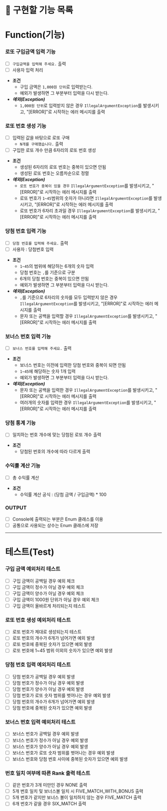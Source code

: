 # 🚀 구현할 기능 목록

# Function(기능)
### 로또 구입금액 입력 기능
- [ ] `구입금액을 입력해 주세요.` 출력
- [ ] 사용자 입력 처리
- **조건**
  - 구입 금액은 `1,000원 단위`로 입력받는다.
  - 예외가 발생하면 그 부분부터 입력을 다시 받는다.
- ***예외(Exception)***
  - `1,000원 단위`로 입력받지 않은 경우 `IllegalArgumentException`를 발생시키고, "[ERROR]"로 시작하는 에러 메시지를 출력

### 로또 번호 생성 기능
- [ ] 입력된 값을 바탕으로 로또 구매
  - `N개를 구매했습니다.` 출력
- [ ] 구입한 로또 개수 만큼 6자리의 로또 번호 생성
- **조건**
  - 생성된 6자리의 로또 번호는 중복이 있으면 안됨
  - 생성된 로또 번호는 오름차순으로 정렬 
- ***예외(Exception)***
  - `로또 번호가 중복이 있을 경우` `IllegalArgumentException`를 발생시키고, "[ERROR]"로 시작하는 에러 메시지를 출력
  - 로또 번호가 `1~45`범위의 숫자가 아니라면 `IllegalArgumentException`를 발생시키고, "[ERROR]"로 시작하는 에러 메시지를 출력
  - 로또 번호가 6자리 초과일 경우 `IllegalArgumentException`를 발생시키고, "[ERROR]"로 시작하는 에러 메시지를 출력

### 당첨 번호 입력 기능
- [ ] `당첨 번호를 입력해 주세요.` 출력
- [ ] 사용자 : 당첨번호 입력
- **조건**
  - `1~45`의 범위에 해당하는 6개의 숫자 입력
  - 당첨 번호는 `,`를 기준으로 구분
  - 6개의 당첨 번호는 중복이 있으면 안됨
  - 예외가 발생하면 그 부분부터 입력을 다시 받는다.
- ***예외(Exception)***
  - `,`를 기준으로 6자리의 숫자를 모두 입력받지 않은 경우 `IllegalArgumentException`를 발생시키고, "[ERROR]"로 시작하는 에러 메시지를 출력
  - 문자 또는 공백을 입력할 경우 `IllegalArgumentException`를 발생시키고, "[ERROR]"로 시작하는 에러 메시지를 출력

### 보너스 번호 입력 기능
- [ ] `보너스 번호를 입력해 주세요.` 출력
- **조건**
  - 보너스 번호는 이전에 입력한 당첨 번호와 중복이 되면 안됨
  - `1~45`에 해당하는 숫자 1개 입력
  - 예외가 발생하면 그 부분부터 입력을 다시 받는다.
- ***예외(Exception)***
  - 문자 또는 공백을 입력한 경우 `IllegalArgumentException`를 발생시키고, "[ERROR]"로 시작하는 에러 메시지를 출력
  - 여러개의 숫자를 입력한 경우 `IllegalArgumentException`를 발생시키고, "[ERROR]"로 시작하는 에러 메시지를 출력


### 당첨 통계 기능
- [ ] 일치하는 번호 개수에 맞는 당첨된 로또 개수 출력
- **조건**
  - 당첨된 번호의 개수에 따라 다르게 출력


### 수익률 계산 기능
- [ ] 총 수익률 계산
- **조건**
  - 수익률 계산 공식 : (당첨 금액 / 구입금액) * 100

### OUTPUT
- [ ] Console에 출력되는 부분은 Enum 클래스를 이용
- [ ] 공통으로 사용되는 상수는 Enum 클래스에 저장

---

# 테스트(Test)
### 구입 금액 예외처리 테스트
- [ ] 구입 금액이 공백일 경우 예외 체크
- [ ] 구입 금액이 정수가 아닐 경우 예외 체크
- [ ] 구입 금액이 양수가 아닐 경우 예외 체크
- [ ] 구입 금액이 1000원 단위가 아닐 경우 예외 체크
- [ ] 구입 금액이 올바르게 처리되는지 테스트

### 로또 번호 생성 예외처리 테스트
- [ ] 로또 번호가 제대로 생성되는지 테스트
- [ ] 로또 번호의 개수가 6개가 넘어가면 예외 발생
- [ ] 로또 번호에 중복된 숫자가 있으면 예외 발생
- [ ] 로또 번호에 1~45 범위 이외의 숫자가 있으면 예외 발생

### 당첨 번호 입력 예외처리 테스트
- [ ] 당첨 번호가 공백일 경우 예외 발생
- [ ] 당첨 번호가 정수가 아닐 경우 예외 발생
- [ ] 당첨 번호가 양수가 아닐 경우 예외 발생
- [ ] 당첨 번호가 로또 숫자 범위를 벗어나는 경우 예외 발생
- [ ] 당첨 번호의 개수가 6개가 넘어가면 예외 발생
- [ ] 당첨 번호에 중복된 숫자가 있으면 예외 발생

### 보너스 번호 입력 예외처리 테스트
- [ ] 보너스 번호가 공백일 경우 예외 발생
- [ ] 보너스 번호가 정수가 아닐 경우 예외 발생
- [ ] 보너스 번호가 양수가 아닐 경우 예외 발생
- [ ] 보너스 번호가 로또 숫자 범위를 벗어나는 경우 예외 발생
- [ ] 보너스 번호와 당첨 번호 사이에 중복된 숫자가 있으면 예외 발생

### 번호 일치 여부에 따른 Rank 출력 테스트
- [ ] 같은 번호가 3개 미만인 경우 NONE 출력
- [ ] 5개 번호 일치 및 보너스볼 일치 시 FIVE_MATCH_WITH_BONUS 출력
- [ ] 5개 번호가 같지만 보너스 볼이 일치하지 않는 경우 FIVE_MATCH 출력
- [ ] 6개 번호가 같을 경우 SIX_MATCH 출력